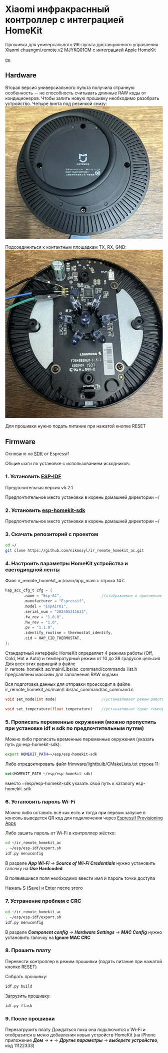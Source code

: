 # Xiaomi инфракраснный контроллер с интеграцией HomeKit
Прошивка для универсального ИК-пульта дистанционного управления Xiaomi chuangmi.remote.v2 MJYKQ01CM с интеграцией Apple HomeKit

[en](https://github.com/nikmosyl/ir_remote_homekit_ac/blob/main/README.md)

## Hardware

Вторая версия универсиального пульта получила странную особенность -- не способность считывать длинные RAW коды от кондиционеров.
Чтобы залить новую прошивку необходимо разобрать устройство.
Четыре винта под резинкой снизу:
<kbd>
  <img src="https://github.com/nikmosyl/ir_remote_homekit_ac/blob/main/ReadMe/Img/bot.jpeg" heigth=10>
</kbd>

Подсоединиться к контактным площадкам TX, RX, GND:
<kbd>
  <img src="https://github.com/nikmosyl/ir_remote_homekit_ac/blob/main/ReadMe/Img/top.jpeg" heigth=10>
</kbd>

Для прошивки нужно подать питание при нажатой кнопке RESET

## Firmware

Основано на [SDK](https://github.com/espressif/esp-homekit-sdk) от Espressif 

Общие шаги по установке c использованием исходников:

### 1. Установить [ESP-IDF](https://docs.espressif.com/projects/esp-idf/en/stable/esp32c3/get-started/linux-macos-setup.html)
Предпочительная версия v5.2.1

Предпочтительное место установки в корень домашней директории ~/


### 2. Установить [esp-homekit-sdk](https://github.com/espressif/esp-homekit-sdk)
Предпочтительное место установки в корень домашней директории ~/


### 3. Скачать репозиторий с проектом
```bash
cd ~/
git clone https://github.com/nikmosyl/ir_remote_homekit_ac.git
```

### 4. Настроить параметры HomeKit устройства и светодиодной ленты
Файл ir_remote_homekit_ac/main/app_main.c строка 147:
```C
hap_acc_cfg_t cfg = {
        .name = "Esp-AC",                  //отображаемое в приложение Дом имя устройства
        .manufacturer = "Espressif",
        .model = "EspAir01",
        .serial_num = "202405211633",
        .fw_rev = "1.0.0",
        .hw_rev = "1.0",
        .pv = "1.1.0",
        .identify_routine = thermostat_identify,
        .cid = HAP_CID_THERMOSTAT,
};
```

Стандартный интерфейс HomeKit определяет 4 режима работы (Off, Cold, Hot и Auto) и температурный режим от 10 до 38 градусов цельсия
Для всех этих вариаций в файле ir_remote_homekit_ac/main/Libs/ac_command/commands_list.h предсавлены массивы для заполнения RAW кодами

Вся подготовка данных для отправки происходит в файле ir_remote_homekit_ac/main/Libs/ac_command/ac_command.c
```C
void set_mode(int mode)                    //устанавливает режим работы (выбор массива из которого брать данные)
```

```C
void set_temperature(float temperature)    //устанавливает сдвиг температуры (выбор индекса в ранее выбранном массиве)
```

### 5. Прописать переменные окружения (можно пропустить при установке idf и sdk по предпочтительным путям)
Можно либо прописать временные переменные окружения (указать путь до esp-homekit-sdk):
```bash
export HOMEKIT_PATH=~/esp/esp-homekit-sdk 
```
Либо отредоктировать файл frimware/lightbulb/CMakeLists.txt строка 11:
```CMake
set(HOMEKIT_PATH ~/esp/esp-homekit-sdk)
```
вместо ~/esp/esp-homekit-sdk указать свой путь к каталогу esp-homekit-sdk

### 6. Установить пароль Wi-Fi
Можно либо оставить всё как есть и тогда при первом запуске в консоль выведется QR код для подключения через [Espressif Provisioning Apps](https://docs.espressif.com/projects/esp-idf/en/latest/esp32/api-reference/provisioning/provisioning.html#provisioning-tools) 

Либо зашить пароль от Wi-Fi в контроллер жёстко:
```bash
cd ~/ir_remote_homekit_ac
. ~/esp/esp-idf/export.sh
idf.py menuconfig
```

В разделе _**App Wi-Fi** -> **Source of Wi-Fi Credentials**_ нужно установить галочку на **Use Hardcoded**

В появившиеся поля необходимо ввести имя и пароль точки доступа

Нажать S (Save) и Enter после этого

### 7. Устранение проблем с CRC
```bash
cd ~/ir_remote_homekit_ac
. ~/esp/esp-idf/export.sh
idf.py menuconfig
```
В разделе _**Component config** -> **Hardware Settings** -> **MAC Config**_ нужно установить галочку на **Ignore MAC CRC**

### 8. Прошить плату

Перевести контроллер в режим прошивки (подать питание при нажатой кнопке RESET)

Собрать прошивку:
```bash
idf.py build
```
Загрузить прошивку:
```bash
idf.py flash
```

### 9. После прошивки
Перезагрузить плату
Дождаться пока она подключится к Wi-Fi и отобразится в меню добавления новых устройств HomeKit (на iPhone приложение _**Дом** -> **+** -> **Другие параметры** -> **выберете устройство**_, код 11122333) 





